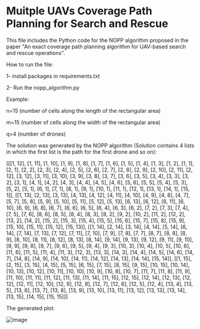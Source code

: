 # Muitple UAVs Coverage Path Planning for Search and Rescue
This file includes the Python code for the NOPP algorithm proposed in the paper "An exact coverage path planning algorithm for UAV-based search
and rescue operations".

How to run the file:

1- install packages in requirements.txt

2- Run the nopp_algorithm.py

Example: 

n=15 (number of cells along the length of the rectangular area)

m=15 (number of cells along the width of the rectangular area)

q=4 (number of drones)

The solution was generated by the NOPP algorithm (Solution contains 4 lists in which the first list is the path for the first drone and so on):

[[[1, 12], [1, 11], [1, 10], [1, 9], [1, 8], [1, 7], [1, 6], [1, 5], [1, 4], [1, 3], [1, 2], [1, 1], [2, 1], [2, 2], [2, 3], [2, 4], [2, 5], [2, 6], [2, 7], [2, 8], [2, 9], [2, 10], [2, 11], [2, 12], [3, 12], [3, 11], [3, 10], [3, 9], [3, 8], [3, 7], [3, 6], [3, 5], [3, 4], [3, 3], [3, 2], [3, 1], [4, 1], [4, 2], [4, 3], [4, 4], [4, 5], [4, 6], [5, 6], [5, 5], [5, 4], [5, 3], [5, 2], [5, 1], [6, 1], [7, 1], [8, 1], [9, 1], [10, 1], [11, 1], [12, 1], [13, 1], [14, 1], [15, 1]], [[1, 13], [2, 13], [3, 13], [4, 13], [4, 12], [4, 11], [4, 10], [4, 9], [4, 8], [4, 7], [5, 7], [5, 8], [5, 9], [5, 10], [5, 11], [5, 12], [5, 13], [6, 13], [6, 12], [6, 11], [6, 10], [6, 9], [6, 8], [6, 7], [6, 6], [6, 5], [6, 4], [6, 3], [6, 2], [7, 2], [7, 3], [7, 4], [7, 5], [7, 6], [8, 6], [8, 5], [8, 4], [8, 3], [8, 2], [9, 2], [10, 2], [11, 2], [12, 2], [13, 2], [14, 2], [15, 2], [15, 3], [15, 4], [15, 5], [15, 6], [15, 7], [15, 8], [15, 9], [15, 10], [15, 11], [15, 12], [15, 13]], [[1, 14], [2, 14], [3, 14], [4, 14], [5, 14], [6, 14], [7, 14], [7, 13], [7, 12], [7, 11], [7, 10], [7, 9], [7, 8], [7, 7], [8, 7], [8, 8], [8, 9], [8, 10], [8, 11], [8, 12], [8, 13], [8, 14], [9, 14], [9, 13], [9, 12], [9, 11], [9, 10], [9, 9], [9, 8], [9, 7], [9, 6], [9, 5], [9, 4], [9, 3], [10, 3], [10, 4], [10, 5], [10, 6], [11, 6], [11, 5], [11, 4], [11, 3], [12, 3], [13, 3], [14, 3], [14, 4], [14, 5], [14, 6], [14, 7], [14, 8], [14, 9], [14, 10], [14, 11], [14, 12], [14, 13], [14, 14], [15, 14]], [[1, 15], [2, 15], [3, 15], [4, 15], [5, 15], [6, 15], [7, 15], [8, 15], [9, 15], [10, 15], [10, 14], [10, 13], [10, 12], [10, 11], [10, 10], [10, 9], [10, 8], [10, 7], [11, 7], [11, 8], [11, 9], [11, 10], [11, 11], [11, 12], [11, 13], [11, 14], [11, 15], [12, 15], [12, 14], [12, 13], [12, 12], [12, 11], [12, 10], [12, 9], [12, 8], [12, 7], [12, 6], [12, 5], [12, 4], [13, 4], [13, 5], [13, 6], [13, 7], [13, 8], [13, 9], [13, 10], [13, 11], [13, 12], [13, 13], [13, 14], [13, 15], [14, 15], [15, 15]]]

The generated plot:

![image](https://github.com/Sina14KD/SearchRescue/assets/31309846/83584bc8-e0bd-494b-beab-67a229d36ff6)






